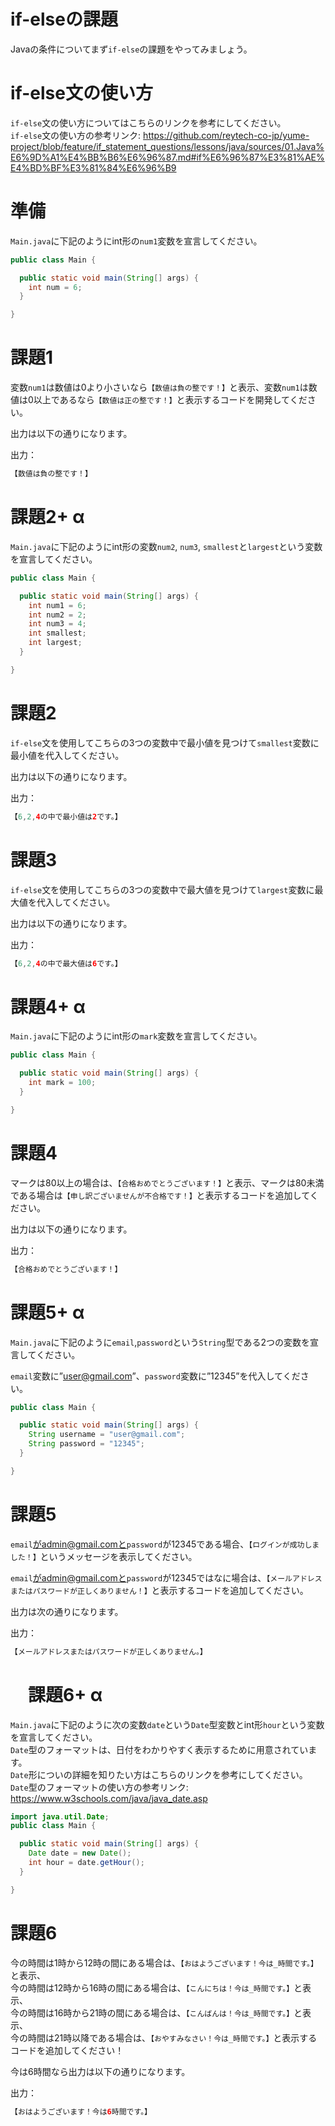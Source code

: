 # if-elseの課題

Javaの条件についてまず`if-else`の課題をやってみましょう。  

# if-else文の使い方

`if-else`文の使い方についてはこちらのリンクを参考にしてください。  
`if-else`文の使い方の参考リンク: <https://github.com/reytech-co-jp/yume-project/blob/feature/if_statement_questions/lessons/java/sources/01.Java%E6%9D%A1%E4%BB%B6%E6%96%87.md#if%E6%96%87%E3%81%AE%E4%BD%BF%E3%81%84%E6%96%B9>

# 準備

`Main.java`に下記のようにint形の`num1`変数を宣言してください。  

```java
public class Main {

  public static void main(String[] args) {
    int num = 6;
  }

}
```

# 課題1

変数`num1`は数値は0より小さいなら`【数値は負の整です！】`と表示、変数`num1`は数値は0以上であるなら`【数値は正の整です！】`と表示するコードを開発してください。  

出力は以下の通りになります。  

出力：

```java
【数値は負の整です！】
```

# 課題2+ α

`Main.java`に下記のようにint形の変数`num2`, `num3`, `smallest`と`largest`という変数を宣言してください。  

```java
public class Main {

  public static void main(String[] args) {
    int num1 = 6;
    int num2 = 2;
    int num3 = 4;
    int smallest;
    int largest;
  }

}
```

# 課題2

`if-else`文を使用してこちらの3つの変数中で最小値を見つけて`smallest`変数に最小値を代入してください。

出力は以下の通りになります。

出力：

```java
【6,2,4の中で最小値は2です。】
```

# 課題3

`if-else`文を使用してこちらの3つの変数中で最大値を見つけて`largest`変数に最大値を代入してください。

出力は以下の通りになります。

出力：

```java
【6,2,4の中で最大値は6です。】
```

# 課題4+ α

`Main.java`に下記のようにint形の`mark`変数を宣言してください。

```java
public class Main {

  public static void main(String[] args) {
    int mark = 100;
  }

}
```

# 課題4

マークは80以上の場合は、`【合格おめでとうございます！】`と表示、マークは80未満である場合は`【申し訳ございませんが不合格です！】`と表示するコードを追加してください。

出力は以下の通りになります。

出力：

```java
【合格おめでとうございます！】
```

# 課題5+ α

`Main.java`に下記のように`email`,`password`という`String`型である2つの変数を宣言してください。

`email`変数に”user@gmail.com”、`password`変数に”12345”を代入してください。

```java
public class Main {

  public static void main(String[] args) {
    String username = "user@gmail.com";
    String password = "12345";
  }

}
```

# 課題5

`email`がadmin@gmail.comと`password`が12345である場合、`【ログインが成功しました！】`というメッセージを表示してください。  

`email`がadmin@gmail.comと`password`が12345ではなに場合は、`【メールアドレスまたはパスワードが正しくありません！】`と表示するコードを追加してください。  

出力は次の通りになります。  

出力：

```java
【メールアドレスまたはパスワードが正しくありません。】
```

# 　課題6+ α

`Main.java`に下記のように次の変数`date`という`Date`型変数とint形`hour`という変数を宣言してください。  
`Date`型のフォーマットは、日付をわかりやすく表示するために用意されています。  
`Date`形についの詳細を知りたい方はこちらのリンクを参考にしてください。  
`Date`型のフォーマットの使い方の参考リンク: <https://www.w3schools.com/java/java_date.asp>

```java
import java.util.Date;
public class Main {

  public static void main(String[] args) {
    Date date = new Date();
    int hour = date.getHour();
  }

}
```

# 課題6

今の時間は1時から12時の間にある場合は、`【おはようございます！今は_時間です。】`と表示、  
今の時間は12時から16時の間にある場合は、`【こんにちは！今は_時間です。】`と表示、  
今の時間は16時から21時の間にある場合は、`【こんばんは！今は_時間です。】`と表示、  
今の時間は21時以降である場合は、`【おやすみなさい！今は_時間です。】`と表示するコードを追加してください！  

今は6時間なら出力は以下の通りになります。  

出力：

```java
【おはようございます！今は6時間です。】
```
